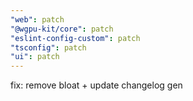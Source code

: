 ```yaml
---
"web": patch
"@wgpu-kit/core": patch
"eslint-config-custom": patch
"tsconfig": patch
"ui": patch
---
```


fix: remove bloat + update changelog gen
